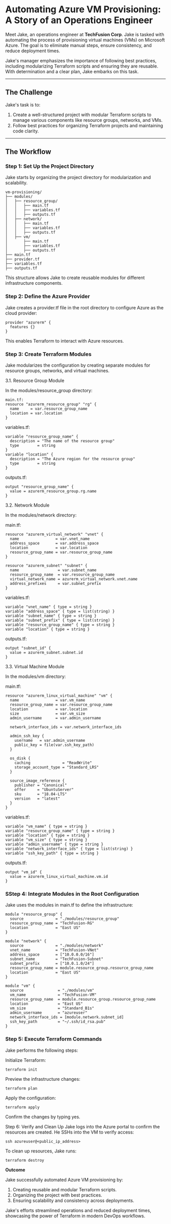 # **Automating Azure VM Provisioning: A Story of an Operations Engineer**

Meet Jake, an operations engineer at **TechFusion Corp**. Jake is tasked with automating the process of provisioning virtual machines (VMs) on Microsoft Azure. The goal is to eliminate manual steps, ensure consistency, and reduce deployment times.

Jake's manager emphasizes the importance of following best practices, including modularizing Terraform scripts and ensuring they are reusable. With determination and a clear plan, Jake embarks on this task.

---

## **The Challenge**

Jake's task is to:
1. Create a well-structured project with modular Terraform scripts to manage various components like resource groups, networks, and VMs.
2. Follow best practices for organizing Terraform projects and maintaining code clarity.

---



## **The Workflow**

### **Step 1: Set Up the Project Directory**

Jake starts by organizing the project directory for modularization and scalability.

```plaintext
vm-provisioning/
├── modules/
│   ├── resource_group/
│   │   ├── main.tf
│   │   ├── variables.tf
│   │   ├── outputs.tf
│   ├── network/
│   │   ├── main.tf
│   │   ├── variables.tf
│   │   ├── outputs.tf
│   ├── vm/
│       ├── main.tf
│       ├── variables.tf
│       ├── outputs.tf
├── main.tf
├── provider.tf
├── variables.tf
├── outputs.tf
```

This structure allows Jake to create reusable modules for different infrastructure components.

### **Step 2: Define the Azure Provider**

Jake creates a provider.tf file in the root directory to configure Azure as the cloud provider:

```plaintext
provider "azurerm" {
  features {}
}
```
This enables Terraform to interact with Azure resources.





### **Step 3: Create Terraform Modules**

Jake modularizes the configuration by creating separate modules for resource groups, networks, and virtual machines.

3.1. Resource Group Module

In the modules/resource_group directory:

```plaintext
main.tf:
resource "azurerm_resource_group" "rg" {
  name     = var.resource_group_name
  location = var.location
}
```

variables.tf:
```plaintext
variable "resource_group_name" {
  description = "The name of the resource group"
  type        = string
}
variable "location" {
  description = "The Azure region for the resource group"
  type        = string
}
```

outputs.tf:
```plaintext
output "resource_group_name" {
  value = azurerm_resource_group.rg.name
}
```

3.2. Network Module

In the modules/network directory:

main.tf:
```plaintext
resource "azurerm_virtual_network" "vnet" {
  name                = var.vnet_name
  address_space       = var.address_space
  location            = var.location
  resource_group_name = var.resource_group_name
}

resource "azurerm_subnet" "subnet" {
  name                 = var.subnet_name
  resource_group_name  = var.resource_group_name
  virtual_network_name = azurerm_virtual_network.vnet.name
  address_prefixes     = var.subnet_prefix
}
```

variables.tf:

```plaintext
variable "vnet_name" { type = string }
variable "address_space" { type = list(string) }
variable "subnet_name" { type = string }
variable "subnet_prefix" { type = list(string) }
variable "resource_group_name" { type = string }
variable "location" { type = string }
```


outputs.tf:

```plaintext
output "subnet_id" {
  value = azurerm_subnet.subnet.id
}
```

3.3. Virtual Machine Module

In the modules/vm directory:

main.tf:

```plaintext
resource "azurerm_linux_virtual_machine" "vm" {
  name                = var.vm_name
  resource_group_name = var.resource_group_name
  location            = var.location
  size                = var.vm_size
  admin_username      = var.admin_username

  network_interface_ids = var.network_interface_ids

  admin_ssh_key {
    username   = var.admin_username
    public_key = file(var.ssh_key_path)
  }

  os_disk {
    caching              = "ReadWrite"
    storage_account_type = "Standard_LRS"
  }

  source_image_reference {
    publisher = "Canonical"
    offer     = "UbuntuServer"
    sku       = "18.04-LTS"
    version   = "latest"
  }
}
```

variables.tf:
```plaintext
variable "vm_name" { type = string }
variable "resource_group_name" { type = string }
variable "location" { type = string }
variable "vm_size" { type = string }
variable "admin_username" { type = string }
variable "network_interface_ids" { type = list(string) }
variable "ssh_key_path" { type = string }
```

outputs.tf:
```plaintext
output "vm_id" {
  value = azurerm_linux_virtual_machine.vm.id
}
```

### **SStep 4: Integrate Modules in the Root Configuration**

Jake uses the modules in main.tf to define the infrastructure:

```plaintext
module "resource_group" {
  source              = "./modules/resource_group"
  resource_group_name = "TechFusion-RG"
  location            = "East US"
}

module "network" {
  source              = "./modules/network"
  vnet_name           = "TechFusion-VNet"
  address_space       = ["10.0.0.0/16"]
  subnet_name         = "TechFusion-Subnet"
  subnet_prefix       = ["10.0.1.0/24"]
  resource_group_name = module.resource_group.resource_group_name
  location            = "East US"
}

module "vm" {
  source               = "./modules/vm"
  vm_name              = "TechFusion-VM"
  resource_group_name  = module.resource_group.resource_group_name
  location             = "East US"
  vm_size              = "Standard_B1s"
  admin_username       = "azureuser"
  network_interface_ids = [module.network.subnet_id]
  ssh_key_path         = "~/.ssh/id_rsa.pub"
}
```

### **Step 5: Execute Terraform Commands**

Jake performs the following steps:

Initialize Terraform:
```plaintext
terraform init
```

Preview the infrastructure changes:
```plaintext
terraform plan
```

Apply the configuration:
```plaintext
terraform apply
```
Confirm the changes by typing yes.

Step 6: Verify and Clean Up
Jake logs into the Azure portal to confirm the resources are created.
He SSHs into the VM to verify access:
```plaintext
ssh azureuser@<public_ip_address>
```
To clean up resources, Jake runs:
```plaintext
terraform destroy
```

**Outcome**

Jake successfully automated Azure VM provisioning by:

1. Creating reusable and modular Terraform scripts.
2. Organizing the project with best practices.
3. Ensuring scalability and consistency across deployments.
   
Jake's efforts streamlined operations and reduced deployment times, showcasing the power of Terraform in modern DevOps workflows.



